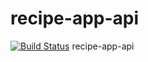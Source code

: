 # recipe-app-api
[![Build Status](https://travis-ci.org/tuhinkumarjana/recipe-app-api.svg?branch=master)](https://travis-ci.org/tuhinkumarjana/recipe-app-api)
recipe-app-api
